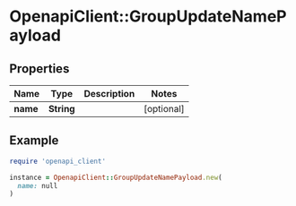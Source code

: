 # OpenapiClient::GroupUpdateNamePayload

## Properties

| Name | Type | Description | Notes |
| ---- | ---- | ----------- | ----- |
| **name** | **String** |  | [optional] |

## Example

```ruby
require 'openapi_client'

instance = OpenapiClient::GroupUpdateNamePayload.new(
  name: null
)
```

